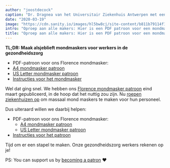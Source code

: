 ```yaml
---
author: "joostdecock"
caption: "Dr. Dragnea van het Universitair Ziekenhuis Antwerpen met een Florence mondmasker"
date: "2020-03-19"
image: "https://cdn.sanity.io/images/hl5bw8cj/site-content/b811b79114f15aa192a1962b95083e6c55d79402-1532x1123.jpg"
intro: "Oproep aan alle makers: Hier is een PDF patroon voor een mondmasker; Laten we samen aan de slag gaan"
title: "Oproep aan alle makers: Hier is een PDF patroon voor een mondmasker; Laten we samen aan de slag gaan"
---
```



<Note>

**TL;DR: Maak alsjeblieft mondmaskers voor werkers in de gezondheidszorg**

- PDF-patroon voor ons Florence mondmasker:
- [A4 mondmasker patroon](/florence-facemask-freesewing.org.a4.pdf)
- [US Letter mondmasker patroon](/florence-facemask-freesewing.org.letter.pdf)
- [Instructies voor het mondmasker](/docs/patterns/florence/instructions/)

</Note>

<YouTube id='VcQ69_ANsRA' />

Wel dat ging snel. We hebben ons [Florence mondmasker patroon](/designs/florence/) eind maart gepubliceerd, in de hoop dat het nuttig zou zijn. Nu [roepen ziekenhuizen op](https://www.uza.be/mondmaskers) om massaal mond maskers te maken voor hun personeel.

Dus uiteraard willen we daarbij helpen:

 - PDF-patroon voor ons Florence mondmasker:
   - [A4 mondmasker patroon](/florence-facemask-freesewing.org.a4.pdf)
   - [US Letter mondmasker patroon](/florence-facemask-freesewing.org.letter.pdf)
 - [Instructies voor het patroon](/docs/patterns/florence/instructions/)

Tijd om er een stapel te maken. Onze gezondheidszorg werkers rekenen op je!

<Note>

PS: You can support us by [becoming a patron](/patrons/join/) ❤️
</Note>




